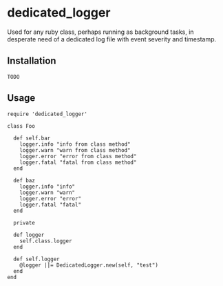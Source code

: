 dedicated_logger
================

Used for any ruby class, perhaps running as background tasks, in desperate need of a dedicated log file with event severity and timestamp.

Installation
-----------

    TODO

Usage
-----

    require 'dedicated_logger'
    
    class Foo
      
      def self.bar
        logger.info "info from class method"
        logger.warn "warn from class method"
        logger.error "error from class method"
        logger.fatal "fatal from class method"
      end
      
      def baz
        logger.info "info"
        logger.warn "warn"
        logger.error "error"
        logger.fatal "fatal"
      end
      
      private
      
      def logger
        self.class.logger
      end
      
      def self.logger
        @logger ||= DedicatedLogger.new(self, "test")
      end
    end
